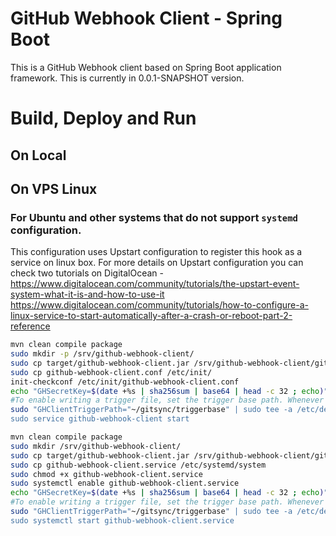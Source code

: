 # GitHub Webhook Client - Spring Boot
This is a GitHub Webhook client based on Spring Boot application framework. This is currently in 0.0.1-SNAPSHOT version.

# Build, Deploy and Run
## On Local


## On VPS Linux

### For Ubuntu and other systems that do not support `systemd` configuration.
This configuration uses Upstart configuration to register this hook as a service on linux box. 
For more details on Upstart configuration you can check two tutorials on DigitalOcean -
https://www.digitalocean.com/community/tutorials/the-upstart-event-system-what-it-is-and-how-to-use-it
https://www.digitalocean.com/community/tutorials/how-to-configure-a-linux-service-to-start-automatically-after-a-crash-or-reboot-part-2-reference

```bash
mvn clean compile package
sudo mkdir -p /srv/github-webhook-client/
sudo cp target/github-webhook-client.jar /srv/github-webhook-client/github-webhook-client.jar
sudo cp github-webhook-client.conf /etc/init/
init-checkconf /etc/init/github-webhook-client.conf
echo "GHSecretKey=$(date +%s | sha256sum | base64 | head -c 32 ; echo)" | sudo tee /etc/default/github-webhook-client
#To enable writing a trigger file, set the trigger base path. Whenever github will call the webhook a trigger file with repo #full name will be written.
sudo "GHClientTriggerPath="~/gitsync/triggerbase" | sudo tee -a /etc/default/github-webhook-client
sudo service github-webhook-client start
```


```bash
mvn clean compile package
sudo mkdir /srv/github-webhook-client/
sudo cp target/github-webhook-client.jar /srv/github-webhook-client/github-webhook-client.jar
sudo cp github-webhook-client.service /etc/systemd/system
sudo chmod +x github-webhook-client.service
sudo systemctl enable github-webhook-client.service
echo "GHSecretKey=$(date +%s | sha256sum | base64 | head -c 32 ; echo)" | sudo tee /etc/default/github-webhook-client
#To enable writing a trigger file, set the trigger base path. Whenever github will call the webhook a trigger file with repo #full name will be written.
sudo "GHClientTriggerPath="~/gitsync/triggerbase" | sudo tee -a /etc/default/github-webhook-client
sudo systemctl start github-webhook-client.service
```
